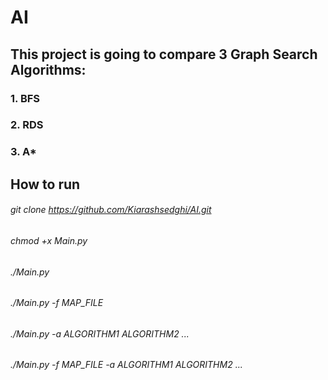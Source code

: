 # AI
## This project is going to compare 3 Graph Search Algorithms:
### 1. BFS
### 2. RDS
### 3. A*
## How to run
###### git clone https://github.com/Kiarashsedghi/AI.git
  
###### chmod +x Main.py

###### ./Main.py 
###### ./Main.py -f MAP_FILE
###### ./Main.py -a ALGORITHM1  ALGORITHM2 ...
###### ./Main.py -f MAP_FILE -a ALGORITHM1 ALGORITHM2 ...



